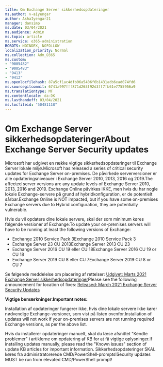 ```yaml
---
title: Om Exchange Server sikkerhedsopdateringer
ms.author: v-aiyengar
author: AshaIyengar21
manager: dansimp
ms.date: 03/04/2021
ms.audience: Admin
ms.topic: article
ms.service: o365-administration
ROBOTS: NOINDEX, NOFOLLOW
localization_priority: Normal
ms.collection: Adm_O365
ms.custom:
- "9005482"
- "9005483"
- "9413"
- "9412"
ms.openlocfilehash: 87a5cf1ac4dfb96a5406f6b1431adb6ead074fd6
ms.sourcegitcommit: 6741a997fff871d263f92d3ff7fb61e7755956a9
ms.translationtype: MT
ms.contentlocale: da-DK
ms.lasthandoff: 03/04/2021
ms.locfileid: "50481118"
---
```

# <a name="about-exchange-server-security-updates"></a><span data-ttu-id="dd42d-102">Om Exchange Server sikkerhedsopdateringer</span><span class="sxs-lookup"><span data-stu-id="dd42d-102">About Exchange Server Security updates</span></span>

<span data-ttu-id="dd42d-103">Microsoft har udgivet en række vigtige sikkerhedsopdateringer til Exchange Server lokale miljø.</span><span class="sxs-lookup"><span data-stu-id="dd42d-103">Microsoft has released a series of critical security updates for Exchange Server on-premises.</span></span> <span data-ttu-id="dd42d-104">De påvirkede serverversioner er alle opdateringsniveauer i Exchange Server 2010, 2013, 2016 og 2019.</span><span class="sxs-lookup"><span data-stu-id="dd42d-104">The affected server versions are any update levels of Exchange Server 2010, 2013, 2016 and 2019.</span></span> <span data-ttu-id="dd42d-105">Exchange Online påvirkes IKKE, men hvis du har nogle lokale Exchange-servere på grund af hybridkonfiguration, er de potentielt sårbar.</span><span class="sxs-lookup"><span data-stu-id="dd42d-105">Exchange Online is NOT impacted, but if you have some on-premises Exchange servers due to Hybrid configuration, they are potentially vulnerable.</span></span>

<span data-ttu-id="dd42d-106">Hvis du vil opdatere dine lokale servere, skal der som minimum køres følgende versioner af Exchange:</span><span class="sxs-lookup"><span data-stu-id="dd42d-106">To update your on-premises servers will have to be running at least the following versions of Exchange:</span></span>

- <span data-ttu-id="dd42d-107">Exchange 2010 Service Pack 3</span><span class="sxs-lookup"><span data-stu-id="dd42d-107">Exchange 2010 Service Pack 3</span></span>
- <span data-ttu-id="dd42d-108">Exchange Server 23 CU 2013</span><span class="sxs-lookup"><span data-stu-id="dd42d-108">Exchange Server 2013 CU 23</span></span>
- <span data-ttu-id="dd42d-109">Exchange Server 2016 CU 19 eller CU 18</span><span class="sxs-lookup"><span data-stu-id="dd42d-109">Exchange Server 2016 CU 19 or CU 18</span></span>
- <span data-ttu-id="dd42d-110">Exchange Server 2019 CU 8 eller CU 7</span><span class="sxs-lookup"><span data-stu-id="dd42d-110">Exchange Server 2019 CU 8 or CU 7</span></span>

<span data-ttu-id="dd42d-111">Se følgende meddelelse om placering af rettelser: [Udgivet: Marts 2021 Exchange Server sikkerhedsopdateringer](https://techcommunity.microsoft.com/t5/exchange-team-blog/released-march-2021-exchange-server-security-updates/ba-p/2175901)</span><span class="sxs-lookup"><span data-stu-id="dd42d-111">Please see the following announcement for location of fixes: [Released: March 2021 Exchange Server Security Updates](https://techcommunity.microsoft.com/t5/exchange-team-blog/released-march-2021-exchange-server-security-updates/ba-p/2175901)</span></span>

<span data-ttu-id="dd42d-112">**Vigtige bemærkninger:**</span><span class="sxs-lookup"><span data-stu-id="dd42d-112">**Important notes:**</span></span>

<span data-ttu-id="dd42d-113">Installation af opdateringer fungerer ikke, hvis dine lokale servere ikke kører nødvendige Exchange-versioner, som vist på listen ovenfor.</span><span class="sxs-lookup"><span data-stu-id="dd42d-113">Installation of updates will not work if your on-premises servers are not running required Exchange versions, as per the above list.</span></span>

<span data-ttu-id="dd42d-114">Hvis du installerer opdateringer manuelt, skal du læse afsnittet "Kendte problemer" i artiklerne om opdatering af KB for at få vigtige oplysninger.</span><span class="sxs-lookup"><span data-stu-id="dd42d-114">If installing updates manually, please read the "Known issues" section of update KB articles for important information.</span></span> <span data-ttu-id="dd42d-115">Sikkerhedsopdateringer SKAL køres fra administratorerede CMD/PowerShell-prompts!</span><span class="sxs-lookup"><span data-stu-id="dd42d-115">Security updates MUST be run from elevated CMD/PowerShell prompt!</span></span>
